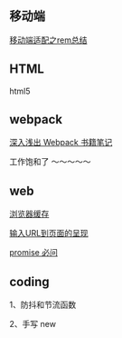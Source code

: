 ## 移动端

[移动端适配之rem总结](./mobile/rem.md)

## HTML

html5 
## webpack

[深入浅出 Webpack 书籍笔记](./webpack/booknote.md)

工作饱和了 ～～～～～

## web

[浏览器缓存](./baseNote/cache.md)

[输入URL到页面的呈现](https://juejin.im/post/6844904021308735502)

[promise 必问](https://juejin.im/post/6844904077537574919#heading-16)

## coding

1、防抖和节流函数

2、手写 new